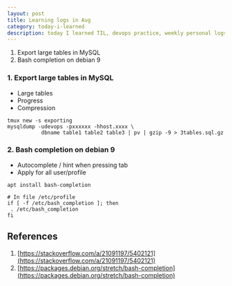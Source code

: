 ```yaml
---
layout: post
title: Learning logs in Aug
category: today-i-learned
description: today I learned TIL, devops practice, weekly personal logs
---
```


1. Export large tables in MySQL
2. Bash completion on debian 9

<!--description-->

### 1. Export large tables in MySQL

- Large tables
- Progress
- Compression

```
tmux new -s exporting
mysqldump -udevops -pxxxxxx -hhost.xxxx \
           dbname table1 table2 table3 | pv | gzip -9 > 3tables.sql.gz
```

### 2. Bash completion on debian 9

- Autocomplete / hint when pressing tab
- Apply for all user/profile

```
apt install bash-completion

# In file /etc/profile
if [ -f /etc/bash_completion ]; then
 . /etc/bash_completion
fi
```


## References
1. [https://stackoverflow.com/a/21091197/5402121](https://stackoverflow.com/a/21091197/5402121)
2. [https://packages.debian.org/stretch/bash-completion](https://packages.debian.org/stretch/bash-completion)
